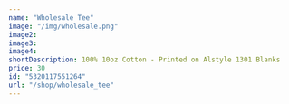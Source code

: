 ```yaml
---
name: "Wholesale Tee"
image: "/img/wholesale.png"
image2:
image3: 
image4:
shortDescription: 100% 10oz Cotton - Printed on Alstyle 1301 Blanks 
price: 30
id: "5320117551264"
url: "/shop/wholesale_tee"
---
```





